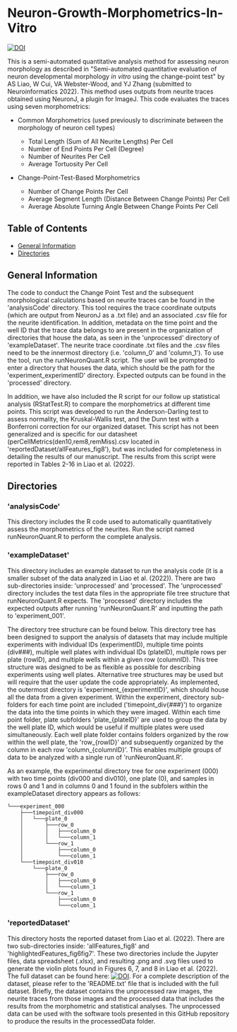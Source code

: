 # Neuron-Growth-Morphometrics-In-Vitro
[![DOI](https://zenodo.org/badge/473702722.svg)](https://zenodo.org/badge/latestdoi/473702722)

This is a semi-automated quantitative analysis method for assessing neuron morphology as described in "Semi-automated quantitative evaluation of neuron developmental morphology *in vitro* using the change-point test" by AS Liao, W Cui, VA Webster-Wood, and YJ Zhang (submitted to Neuroinformatics 2022). This method uses outputs from neurite traces obtained using NeuronJ, a plugin for ImageJ. This code evaluates the traces using seven morphometrics:
* Common Morphometrics (used previously to discriminate between the morphology of neuron cell types) 
  * Total Length (Sum of All Neurite Lengths) Per Cell
  * Number of End Points Per Cell (Degree)
  * Number of Neurites Per Cell
  * Average Tortuosity Per Cell

* Change-Point-Test-Based Morphometrics
  * Number of Change Points Per Cell
  * Average Segment Length (Distance Between Change Points) Per Cell
  * Average Absolute Turning Angle Between Change Points Per Cell


## Table of Contents
* [General Information](#general-info)
* [Directories](#directories)

## General Information

The code to conduct the Change Point Test and the subsequent morphological calculations based on neurite traces can be found in the 'analysisCode' directory. This tool requires the trace coordinate outputs (which are output from NeuronJ as a .txt file) and an associated .csv file for the neurite identification. In addition, metadata on the time point and the well ID that the trace data belongs to are present in the organization of directories that house the data, as seen in the 'unprocessed' directory of 'exampleDataset'. The neurite trace coordinate .txt files and the .csv files need to be the innermost directory (i.e. 'column_0' and 'column_1'). To use the tool, run the runNeuronQuant.R script. The user will be prompted to enter a directory that houses the data, which should be the path for the 'experiment_experimentID' directory. Expected outputs can be found in the 'processed' directory. 

In addition, we have also included the R script for our follow up statistical analysis (RStatTest.R) to compare the morphometrics at different time points. This script was developed to run the Anderson-Darling test to assess normality, the Kruskal-Wallis test, and the Dunn test with a Bonferroni correction for our organized dataset. This script has not been generalized and is specific for our datasheet (perCellMetrics(den10,rem8,remMiss).csv located in 'reportedDataset/allFeatures_fig8'), but was included for completeness in detailing the results of our manuscript. The results from this script were reported in Tables 2-16 in Liao et al. (2022).

## Directories
### 'analysisCode'
This directory includes the R code used to automatically quantitatively assess the morphometrics of the neurites. Run the script named runNeuronQuant.R to perform the complete analysis.

### 'exampleDataset'
This directory includes an example dataset to run the analysis code (it is a smaller subset of the data analyzed in Liao et al. (2022)). There are two sub-directories inside: 'unprocessed' and 'processed'. The 'unprocessed' directory includes the test data files in the appropriate file tree structure that runNeuronQuant.R expects. The 'processed' directory includes the expected outputs after running 'runNeuronQuant.R' and inputting the path to 'experiment_001'.

The directory tree structure can be found below. This directory tree has been designed to support the analysis of datasets that may include multiple experiments with individual IDs (experimentID), multiple time points (div###), multiple well plates with individual IDs (plateID), multiple rows per plate (rowID), and multiple wells within a given row (columnID). This tree structure was designed to be as flexible as possible for describing experiments using well plates. Alternative tree structures may be used but will require that the user update the code appropriately. As implemented, the outermost directory is 'experiment_{experimentID}', which should house all the data from a given experiment. Within the experiment, directory sub-folders for each time point are included ('timepoint_div{###}') to organize the data into the time points in which they were imaged. Within each time point folder, plate subfolders 'plate_{plateID}' are used to group the data by the well plate ID, which would be useful if multiple plates were used simultaneously. Each well plate folder contains folders organized by the row within the well plate, the 'row_{rowID}' and subsequently organized by the column in each row 'column_{columnID}'. This enables multiple groups of data to be analyzed with a single run of 'runNeuronQuant.R'.

As an example, the experimental directory tree for one experiment (000) with two time points (div000 and div010), one plate (0), and samples in rows 0 and 1 and in columns 0 and 1 found in the subfolers within the exampleDataset directory appears as follows:

    └───experiment_000
        ├───timepoint_div000
        │   └───plate_0
        │       ├───row_0
        │       │   ├───column_0
        │       │   └───column_1
        │       └───row_1
        │           ├───column_0
        │           └───column_1
        └───timepoint_div010
            └───plate_0
                ├───row_0
                │   ├───column_0
                │   └───column_1
                └───row_1
                    ├───column_0
                    └───column_1
                

### 'reportedDataset'
This directory hosts the reported dataset from Liao et al. (2022). There are two sub-directories inside: 'allFeatures_fig8' and 'highlightedFeatures_fig6fig7'. These two directories include the Jupyter files, data spreadsheet (.xlsx), and resulting .png and .svg files used to generate the violin plots found in Figures 6, 7, and 8 in Liao et al. (2022). 
The full dataset can be found here: [![DOI](https://zenodo.org/badge/DOI/10.5281/zenodo.6415473.svg)](https://doi.org/10.5281/zenodo.6415473). For a complete description of the dataset, please refer to the 'README.txt' file that is included with the full dataset. Briefly, the dataset contains the unprocessed raw images, the neurite traces from those images and the processed data that includes the results from the morphometric and statistical analyses. The unprocessed data can be used with the software tools presented in this GitHub repository to produce the results in the processedData folder. 

